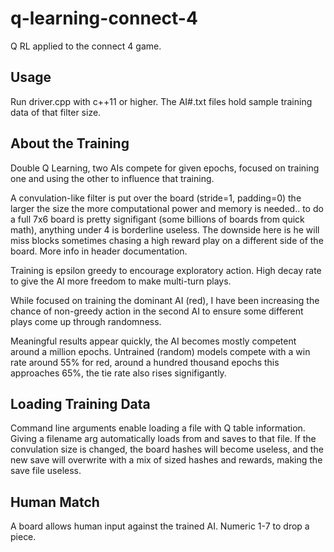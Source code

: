 # q-learning-connect-4 #
Q RL applied to the connect 4 game. 

## Usage ## 

  Run driver.cpp with c++11 or higher. The AI#.txt files hold sample training data of that filter size. 
  
## About the Training ##

  Double Q Learning, two AIs compete for given epochs, focused on training one and using the other to influence that training. 

  A convulation-like filter is put over the board (stride=1, padding=0) the larger the size the more computational power and memory is needed.. to do a full 7x6 
  board is pretty signifigant (some billions of boards from quick math), anything under 4 is borderline useless. The downside here is he will miss blocks sometimes
  chasing a high reward play on a different side of the board. More info in header documentation.
  
  Training is epsilon greedy to encourage exploratory action. High decay rate to give the AI more freedom to make multi-turn plays. 
  
  While focused on training the dominant AI (red), I have been increasing the chance of non-greedy action in the second AI to ensure some different plays come up 
  through randomness. 
  
  Meaningful results appear quickly, the AI becomes mostly competent around a million epochs. Untrained (random) models compete with a win rate around 55% for red,
  around a hundred thousand epochs this approaches 65%, the tie rate also rises signifigantly. 
  
## Loading Training Data ##

  Command line arguments enable loading a file with Q table information. Giving a filename arg automatically loads from and saves to that file. If the convulation
  size is changed, the board hashes will become useless, and the new save will overwrite with a mix of sized hashes and rewards, making the save file useless.

## Human Match ## 

  A board allows human input against the trained AI. Numeric 1-7 to drop a piece. 
